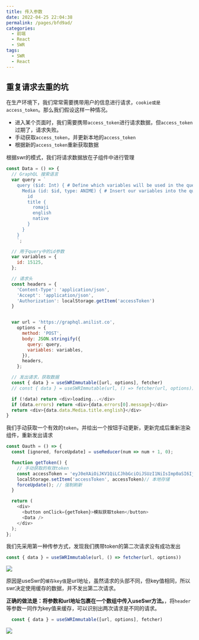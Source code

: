 ```yaml
---
title: 传入参数
date: 2022-04-25 22:04:38
permalink: /pages/bfd9ad/
categories:
  - 前端
  - React
  - SWR
tags:
  - SWR
  - React
---
```




## 重复请求去重的坑

在生产环境下，我们常常需要携带用户的信息进行请求，`cookie或是access_token`。那么我们假设这样一种情况。

- 进入某个页面时，我们需要携带`access_token`进行请求数据，但`access_token`过期了，请求失败。
- 手动获取`access_token`，并更新本地的`access_token`
- 根据新的`access_token`重新获取数据

根据swr的模式，我们将请求数据放在子组件中进行管理

```javascript
const Data = () => {
  // GraphQL 搜索语言
  var query = `
    query ($id: Int) { # Define which variables will be used in the query (id)
      Media (id: $id, type: ANIME) { # Insert our variables into the query arguments (id) (type: ANIME is hard-coded in the query)
        id
        title {
          romaji
          english
          native
        }
      }
    }
    `;

  // 用于query中的id参数
  var variables = {
    id: 15125,
  };

  // 请求头
  const headers = {
    'Content-Type': 'application/json',
    'Accept': 'application/json',
    'Authorization': localStorage.getItem('accessToken')
  }


  var url = 'https://graphql.anilist.co',
    options = {
      method: 'POST',
      body: JSON.stringify({
        query: query,
        variables: variables,
      }),
      headers,
    };

  // 发出请求，获取数据
  const { data } = useSWRImmutable([url, options], fetcher)   
  // const { data } = useSWRImmutable(url, () => fetcher(url, options))

  if (!data) return <div>loading...</div>
  if (data.errors) return <div>{data.errors[0].message}</div>
  return <div>{data.data.Media.title.english}</div>
}


```

我们手动获取一个有效的`token`，并给出一个按钮手动更新，更新完成后重新渲染组件，重新发出请求

```javascript
const Oauth = () => {
  const [ignored, forceUpdate] = useReducer(num => num + 1, 0);

  function getToken() {
    // 手动获取的有效token
    const accessToken = 'eyJ0eXAiOiJKV1QiLCJhbGciOiJSUzI1NiIsImp0aSI6IjA1OGQ1NDI4N2EzYjU2OWRkOWY5YmE5YzZiYzZlNWYxMzI4ZmFlZThhOWZiNjJkYTQ0OTI0ZjIxYTMzYWIyYWM2YjVkNjk3OWViNzIzYTY1In0.eyJhdWQiOiI4MTQ3IiwianRpIjoiMDU4ZDU0Mjg3YTNiNTY5ZGQ5ZjliYTljNmJjNmU1ZjEzMjhmYWVlOGE5ZmI2MmRhNDQ5MjRmMjFhMzNhYjJhYzZiNWQ2OTc5ZWI3MjNhNjUiLCJpYXQiOjE2NTA5NDE4OTUsIm5iZiI6MTY1MDk0MTg5NSwiZXhwIjoxNjgyNDc3ODk1LCJzdWIiOiI1ODM5NjkzIiwic2NvcGVzIjpbXX0.D9G8OIKKm9NV-RS4_ZwWbt_RLekBuQ8_H3CoXxdO6pMVrpr2jc6pdtHJhNjLvjAlpppdVOwodhCNYbQVudeiwODf1-754wjk7-dEwgqIqRN4i2G8ikrLIJPpfI8ypGVKgAuuu8h66xJO16R5x2raK9azNfHjuVLfmDEJV_bY14VdEpiPymnd9JGcMiwPEuZXbhp-fhm_HqtvF6b25q0E4ZBp8zGDDJfM67FfvwQD-WYKYZRENQfXQIAvQHFwyrq7ZPEuIgBchMiIxHdOJ9_19bvfjyuJYY2mP1HivXk56nC19iDVN2aojUMw9o0gvaucdzXD5qI7khmAinue0yB9zTpqqe2q6VhrOGtba-mymZSQh5McZ5UQmqEVwBpL8MyNQNffjD72nm4F4EtRgIjyJC5i3k8NdRubvHO7GP9Z5vE2q5bKDKIRe-nIw9GVl_AoyX9krPLtDcrPvSws3VvZjNLna3Mob1YP0TRNI7DAfkE34qPdzZq5Aa5A0CyCILB1KPalDB89-ehWB99thJecyVujykggPXDylsyBuFzmSTvTHIC9xPthUlqwrpq6tOkvVqUusAfBjKhbkV_na2zqiddKH47aukgSrtgEBgD_JqahB-uKCCtshZYDeRzlL6n3E9YHC_FwTTy5yO5XwQHg9eESDShp4CzHpx7S6-4cp04'
    localStorage.setItem('accessToken', accessToken)// 本地存储
    forceUpdate(); // 强制刷新
  }

  return (
    <div>
      <button onClick={getToken}>模拟获取token</button>
      <Data />
    </div>
  );
};

```


我们先采用第一种传参方式，发现我们携带token的第二次请求没有成功发出
```js
const { data } = useSWRImmutable(url, () => fetcher(url, options))
```

![](https://linyc.oss-cn-beijing.aliyuncs.com/bad.gif)

原因是useSwr的`缓存key值`是url地址，虽然请求的头部不同，但key值相同，所以swr决定使用缓存的数据，并不发出第二次请求。


**正确的做法是：将参数和url地址包裹在一个数组中传入useSwr方法。**，将`header`等参数一同作为key值来缓存，可以识别出两次请求是不同的请求。
```js
  const { data } = useSWRImmutable([url, options], fetcher)   
```

![](https://linyc.oss-cn-beijing.aliyuncs.com/good.gif)
